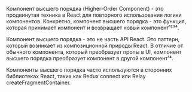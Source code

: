 Компонент высшего порядка (Higher-Order Component) - это продвинутая техника в React для повторного использования логики компонентов. Конкретно, компонент высшего порядка - это функция, которая принимает компонент и возвращает новый компонент¹²³⁴.

Компонент высшего порядка - это не часть API React. Это паттерн, который возникает из композиционной природы React. В отличие от обычного компонента, который преобразует пропы в UI, компонент высшего порядка преобразует компонент в другой компонент¹⁴.

Компоненты высшего порядка часто используются в сторонних библиотеках React, таких как Redux connect или Relay createFragmentContainer. 

